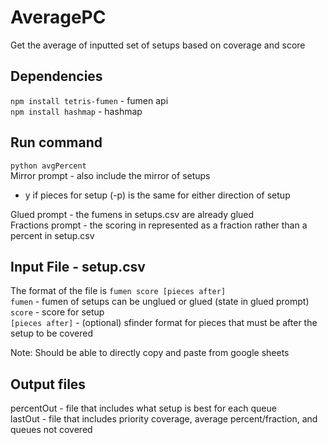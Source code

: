 # AveragePC
Get the average of inputted set of setups based on coverage and score  

## Dependencies
```npm install tetris-fumen``` - fumen api  
```npm install hashmap``` - hashmap

## Run command
``python avgPercent``  
Mirror prompt - also include the mirror of setups  
  * y if pieces for setup (-p) is the same for either direction of setup

Glued prompt - the fumens in setups.csv are already glued  
Fractions prompt - the scoring in represented as a fraction rather than a percent in setup.csv  

## Input File - setup.csv
The format of the file is `fumen score [pieces after]`  
`fumen` - fumen of setups can be unglued or glued (state in glued prompt)  
`score` - score for setup  
`[pieces after]` - (optional) sfinder format for pieces that must be after the setup to be covered  

Note: Should be able to directly copy and paste from google sheets

## Output files
percentOut - file that includes what setup is best for each queue  
lastOut - file that includes priority coverage, average percent/fraction, and queues not covered  
